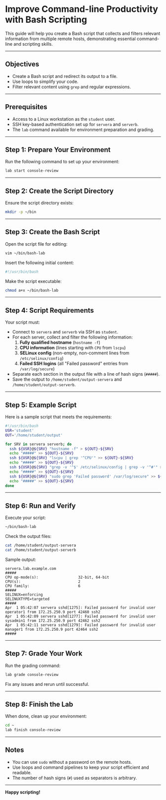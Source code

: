 # Improve Command-line Productivity with Bash Scripting

This guide will help you create a Bash script that collects and filters relevant information from multiple remote hosts, demonstrating essential command-line and scripting skills.

---

## Objectives

- Create a Bash script and redirect its output to a file.
- Use loops to simplify your code.
- Filter relevant content using `grep` and regular expressions.

---

## Prerequisites

- Access to a Linux workstation as the `student` user.
- SSH key-based authentication set up for `servera` and `serverb`.
- The `lab` command available for environment preparation and grading.

---

## Step 1: Prepare Your Environment

Run the following command to set up your environment:

```bash
lab start console-review
```

---

## Step 2: Create the Script Directory

Ensure the script directory exists:

```bash
mkdir -p ~/bin
```

---

## Step 3: Create the Bash Script

Open the script file for editing:

```bash
vim ~/bin/bash-lab
```

Insert the following initial content:

```bash
#!/usr/bin/bash
```

Make the script executable:

```bash
chmod a+x ~/bin/bash-lab
```

---

## Step 4: Script Requirements

Your script must:

- Connect to `servera` and `serverb` via SSH as `student`.
- For each server, collect and filter the following information:
    1. **Fully qualified hostname** (`hostname -f`)
    2. **CPU information** (lines starting with `CPU` from `lscpu`)
    3. **SELinux config** (non-empty, non-comment lines from `/etc/selinux/config`)
    4. **Failed SSH logins** (all "Failed password" entries from `/var/log/secure`)
- Separate each section in the output file with a line of hash signs (`#####`).
- Save the output to `/home/student/output-servera` and `/home/student/output-serverb`.

---

## Step 5: Example Script

Here is a sample script that meets the requirements:

```bash
#!/usr/bin/bash
USR='student'
OUT='/home/student/output'

for SRV in servera serverb; do
  ssh ${USR}@${SRV} "hostname -f" > ${OUT}-${SRV}
  echo "#####" >> ${OUT}-${SRV}
  ssh ${USR}@${SRV} "lscpu | grep '^CPU'" >> ${OUT}-${SRV}
  echo "#####" >> ${OUT}-${SRV}
  ssh ${USR}@${SRV} "grep -v '^$' /etc/selinux/config | grep -v '^#'" >> ${OUT}-${SRV}
  echo "#####" >> ${OUT}-${SRV}
  ssh ${USR}@${SRV} "sudo grep 'Failed password' /var/log/secure" >> ${OUT}-${SRV}
  echo "#####" >> ${OUT}-${SRV}
done
```

---

## Step 6: Run and Verify

Execute your script:

```bash
~/bin/bash-lab
```

Check the output files:

```bash
cat /home/student/output-servera
cat /home/student/output-serverb
```

Sample output:

```
servera.lab.example.com
#####
CPU op-mode(s):                  32-bit, 64-bit
CPU(s):                          2
CPU family:                      6
#####
SELINUX=enforcing
SELINUXTYPE=targeted
#####
Apr  1 05:42:07 servera sshd[1275]: Failed password for invalid user operator1 from 172.25.250.9 port 42460 ssh2
Apr  1 05:42:09 servera sshd[1277]: Failed password for invalid user sysadmin1 from 172.25.250.9 port 42462 ssh2
Apr  1 05:42:11 servera sshd[1279]: Failed password for invalid user manager1 from 172.25.250.9 port 42464 ssh2
#####
```

---

## Step 7: Grade Your Work

Run the grading command:

```bash
lab grade console-review
```

Fix any issues and rerun until successful.

---

## Step 8: Finish the Lab

When done, clean up your environment:

```bash
cd ~
lab finish console-review
```

---

## Notes

- You can use `sudo` without a password on the remote hosts.
- Use loops and command pipelines to keep your script efficient and readable.
- The number of hash signs (`#`) used as separators is arbitrary.

---

**Happy scripting!**
